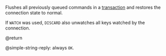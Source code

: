 Flushes all previously queued commands in a [transaction][tt] and restores the
connection state to normal.

[tt]: /topics/transactions

If `WATCH` was used, `DISCARD` also unwatches all keys watched by the connection.

@return

@simple-string-reply: always `OK`.
